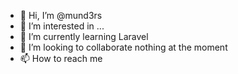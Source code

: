 - 👋 Hi, I’m @mund3rs
- 👀 I’m interested in ...
- 🌱 I’m currently learning Laravel
- 💞️ I’m looking to collaborate nothing at the moment
- 📫 How to reach me 

<!---
mund3rs/mund3rs is a ✨ special ✨ repository because its `README.md` (this file) appears on your GitHub profile.
You can click the Preview link to take a look at your changes.
--->

